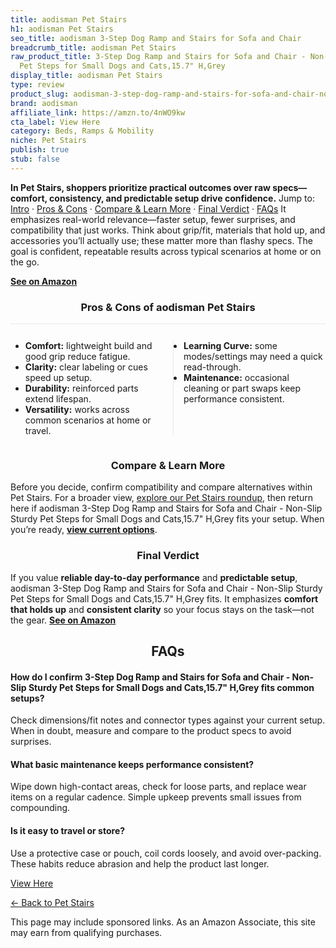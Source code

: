 ```yaml
---
title: aodisman Pet Stairs
h1: aodisman Pet Stairs
seo_title: aodisman 3-Step Dog Ramp and Stairs for Sofa and Chair
breadcrumb_title: aodisman Pet Stairs
raw_product_title: 3-Step Dog Ramp and Stairs for Sofa and Chair - Non-Slip Sturdy
  Pet Steps for Small Dogs and Cats,15.7" H,Grey
display_title: aodisman Pet Stairs
type: review
product_slug: aodisman-3-step-dog-ramp-and-stairs-for-sofa-and-chair-non-slip-sturdy-c760ed86
brand: aodisman
affiliate_link: https://amzn.to/4nWO9kw
cta_label: View Here
category: Beds, Ramps & Mobility
niche: Pet Stairs
publish: true
stub: false
---
```


<div id="intro" class="full-width"><p><strong>In Pet Stairs, shoppers prioritize practical outcomes over raw specs&mdash;comfort, consistency, and predictable setup drive confidence.</strong> Jump to: <a href="#intro">Intro</a> · <a href="#pros-cons">Pros &amp; Cons</a> · <a href="#compare-more">Compare &amp; Learn More</a> · <a href="#verdict">Final Verdict</a> · <a href="#faqs">FAQs</a> It emphasizes real-world relevance&mdash;faster setup, fewer surprises, and compatibility that just works. Think about grip/fit, materials that hold up, and accessories you’ll actually use; these matter more than flashy specs. The goal is confident, repeatable results across typical scenarios at home or on the go.</p><p><a href="https://amzn.to/4nWO9kw" rel="nofollow sponsored noopener" target="_blank"><strong>See on Amazon</strong></a></p></div>
<h3 id="pros-cons" style="text-align:center;">Pros &amp; Cons of aodisman Pet Stairs</h3>
<div class="pc-grid" style="display:grid;grid-template-columns:1fr 1fr;gap:16px;border-top:1px solid #e5e7eb;padding-top:12px;">
  <ul>
    <li><strong>Comfort:</strong> lightweight build and good grip reduce fatigue.</li>
    <li><strong>Clarity:</strong> clear labeling or cues speed up setup.</li>
    <li><strong>Durability:</strong> reinforced parts extend lifespan.</li>
    <li><strong>Versatility:</strong> works across common scenarios at home or travel.</li>
  </ul>
  <ul style="border-left:1px solid #e5e7eb;padding-left:16px;">
    <li><strong>Learning Curve:</strong> some modes/settings may need a quick read-through.</li>
    <li><strong>Maintenance:</strong> occasional cleaning or part swaps keep performance consistent.</li>
  </ul>
</div>


<h3 id="compare-more" style="text-align:center;">Compare &amp; Learn More</h3>
<p>Before you decide, confirm compatibility and compare alternatives within Pet Stairs. For a broader view, <a href="#">explore our Pet Stairs roundup</a>, then return here if aodisman 3-Step Dog Ramp and Stairs for Sofa and Chair - Non-Slip Sturdy Pet Steps for Small Dogs and Cats,15.7" H,Grey fits your setup. When you’re ready, <a href="https://amzn.to/4nWO9kw" rel="nofollow sponsored noopener" target="_blank"><strong>view current options</strong></a>.</p>

<h3 id="verdict" style="text-align:center;">Final Verdict</h3>
<p>If you value <strong>reliable day-to-day performance</strong> and <strong>predictable setup</strong>, aodisman 3-Step Dog Ramp and Stairs for Sofa and Chair - Non-Slip Sturdy Pet Steps for Small Dogs and Cats,15.7" H,Grey fits. It emphasizes <strong>comfort that holds up</strong> and <strong>consistent clarity</strong> so your focus stays on the task&mdash;not the gear. <a href="https://amzn.to/4nWO9kw" rel="nofollow sponsored noopener" target="_blank"><strong>See on Amazon</strong></a></p>

<h2 id="faqs" style="text-align:center;">FAQs</h2>
<h4><strong>How do I confirm 3-Step Dog Ramp and Stairs for Sofa and Chair - Non-Slip Sturdy Pet Steps for Small Dogs and Cats,15.7" H,Grey fits common setups?</strong></h4>
<p>Check dimensions/fit notes and connector types against your current setup. When in doubt, measure and compare to the product specs to avoid surprises.</p>
<h4><strong>What basic maintenance keeps performance consistent?</strong></h4>
<p>Wipe down high-contact areas, check for loose parts, and replace wear items on a regular cadence. Simple upkeep prevents small issues from compounding.</p>
<h4><strong>Is it easy to travel or store?</strong></h4>
<p>Use a protective case or pouch, coil cords loosely, and avoid over-packing. These habits reduce abrasion and help the product last longer.</p>

<p><a class="btn" href="https://amzn.to/4nWO9kw" target="_blank" rel="nofollow sponsored noopener">View Here</a></p>
<p><a href="/roundups/beds-ramps-mobility/pet-stairs/">← Back to Pet Stairs</a></p>
<aside class="disclosure">This page may include sponsored links. As an Amazon Associate, this site may earn from qualifying purchases.</aside>
